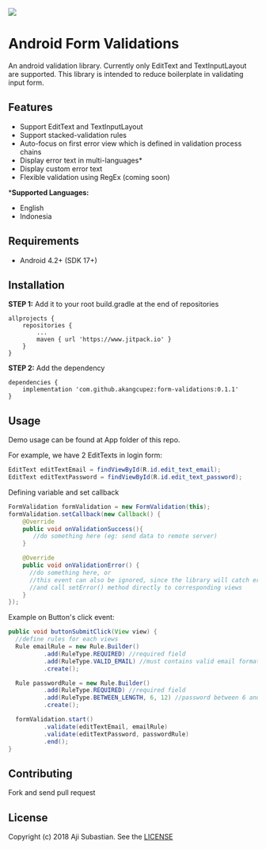 [![](https://www.jitpack.io/v/akangcupez/form-validations.svg)](https://www.jitpack.io/#akangcupez/form-validations)

# Android Form Validations
An android validation library. Currently only EditText and TextInputLayout are supported. This library is intended to reduce boilerplate in validating input form.

## Features
- Support EditText and TextInputLayout
- Support stacked-validation rules
- Auto-focus on first error view which is defined in validation process chains
- Display error text in multi-languages*
- Display custom error text
- Flexible validation using RegEx (coming soon)

***Supported Languages:**
- English
- Indonesia

## Requirements
- Android 4.2+ (SDK 17+)

## Installation
**STEP 1:** Add it to your root build.gradle at the end of repositories
```
allprojects {
    repositories {
        ...
        maven { url 'https://www.jitpack.io' }
    }
}
```
**STEP 2:** Add the dependency
```
dependencies {
    implementation 'com.github.akangcupez:form-validations:0.1.1'
}
```

## Usage
Demo usage can be found at App folder of this repo.

For example, we have 2 EditTexts in login form:

```java
EditText editTextEmail = findViewById(R.id.edit_text_email);
EditText editTextPassword = findViewById(R.id.edit_text_password);
```

Defining variable and set callback
```java
FormValidation formValidation = new FormValidation(this);
formValidation.setCallback(new Callback() {
    @Override
    public void onValidationSuccess(){
       //do something here (eg: send data to remote server)
    }

    @Override
    public void onValidationError() {
      //do something here, or
      //this event can also be ignored, since the library will catch errors occured
      //and call setError() method directly to corresponding views
    }
});
```

Example on Button's click event:
```java
public void buttonSubmitClick(View view) {
  //define rules for each views
  Rule emailRule = new Rule.Builder()
          .add(RuleType.REQUIRED) //required field
          .add(RuleType.VALID_EMAIL) //must contains valid email format
          .create();

  Rule passwordRule = new Rule.Builder()
          .add(RuleType.REQUIRED) //required field
          .add(RuleType.BETWEEN_LENGTH, 6, 12) //password between 6 and 12 chars
          .create();

  formValidation.start()
          .validate(editTextEmail, emailRule)
          .validate(editTextPassword, passwordRule)
          .end();
}
```

## Contributing
Fork and send pull request

## License
Copyright (c) 2018 Aji Subastian. See the [LICENSE](https://github.com/akangcupez/form-validations/blob/master/LICENSE)